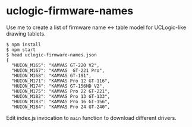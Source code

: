 # uclogic-firmware-names

Use me to create a list of firmware name <-> table model for UCLogic-like drawing tablets.

```
$ npm install
$ npm start
$ head uclogic-firmware-names.json 
{
  "HUION_M165": "KAMVAS GT-220 V2",
  "HUION_M167": "KAMVAS  GT-221 Pro",
  "HUION_M168": "KAMVAS GT-191",
  "HUION_M171": "KAMVAS Pro 12 GT-116",
  "HUION_M174": "KAMVAS GT-156HD V2",
  "HUION_M175": "KAMVAS Pro 22 GT-221",
  "HUION_M182": "KAMVAS Pro 13 GT-133",
  "HUION_M183": "KAMVAS Pro 16 GT-156",
  "HUION_M184": "KAMVAS Pro 24 GT-240",
```

Edit index.js invocation to `main` function to download different drivers.